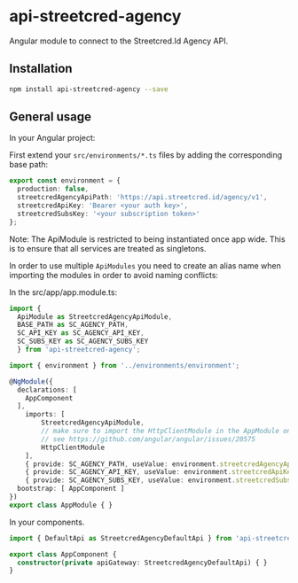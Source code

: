 # api-streetcred-agency

Angular module to connect to the Streetcred.Id Agency API.

## Installation

```sh
npm install api-streetcred-agency --save
```

## General usage

In your Angular project:

First extend your `src/environments/*.ts` files by adding the corresponding base path:

```typescript
export const environment = {
  production: false,
  streetcredAgencyApiPath: 'https://api.streetcred.id/agency/v1',
  streetcredApiKey: 'Bearer <your auth key>',
  streetcredSubsKey: '<your subscription token>'
};
```

Note: The ApiModule is restricted to being instantiated once app wide.
This is to ensure that all services are treated as singletons.

In order to use multiple `ApiModules` you need to create an alias name when importing
the modules in order to avoid naming conflicts:

In the src/app/app.module.ts:

```typescript
import {
  ApiModule as StreetcredAgencyApiModule,
  BASE_PATH as SC_AGENCY_PATH,
  SC_API_KEY as SC_AGENCY_API_KEY,
  SC_SUBS_KEY as SC_AGENCY_SUBS_KEY
  } from 'api-streetcred-agency';

import { environment } from '../environments/environment';

@NgModule({
  declarations: [
    AppComponent
  ],
    imports: [
        StreetcredAgencyApiModule,
        // make sure to import the HttpClientModule in the AppModule only,
        // see https://github.com/angular/angular/issues/20575
        HttpClientModule
    ],
    { provide: SC_AGENCY_PATH, useValue: environment.streetcredAgencyApiPath },
    { provide: SC_AGENCY_API_KEY, useValue: environment.streetcredApiKey },
    { provide: SC_AGENCY_SUBS_KEY, useValue: environment.streetcredSubsKey }
  bootstrap: [ AppComponent ]
})
export class AppModule { }
```

In your components.

```typescript
import { DefaultApi as StreetcredAgencyDefaultApi } from 'api-streetcred-agency';

export class AppComponent {
  constructor(private apiGateway: StreetcredAgencyDefaultApi) { }
}
```

